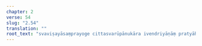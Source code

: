 ```yaml
---
chapter: 2
verse: 54
slug: "2.54"
translation: ""
root_text: "svaviṣayāsaṃprayoge cittasvarūpānukāra ivendriyāṇāṃ pratyāhāraḥ"
---
```


